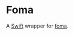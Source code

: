 # Foma

A [Swift](https://swift.org) wrapper for [foma](https://github.com/mhulden/foma/tree/master/foma).

